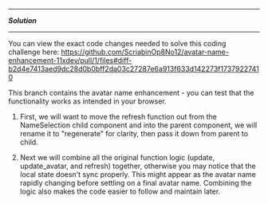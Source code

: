 *******************
***Solution***
*******************

You can view the exact code changes needed to solve this coding challenge here: https://github.com/ScriabinOp8No12/avatar-name-enhancement-11xdev/pull/1/files#diff-b2d4e7413aed9dc28d0b0bff2da03c27287e6a913f633d142273f17379227410

This branch contains the avatar name enhancement - you can test that the functionality works as intended in your browser.   

1. First, we will want to move the refresh function out from the NameSelection child component and into the parent component, we will rename it to "regenerate" for clarity, then pass it down from parent to child.

2. Next we will combine all the original function logic (update, update_avatar, and refresh) together, otherwise you may notice that the local state doesn't sync properly.  This might appear as the avatar name rapidly changing before settling on a final avatar name.  Combining the logic also makes the code easier to follow and maintain later.

